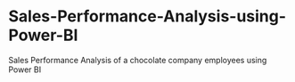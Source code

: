 # Sales-Performance-Analysis-using-Power-BI
Sales Performance Analysis of a chocolate company employees using Power BI

